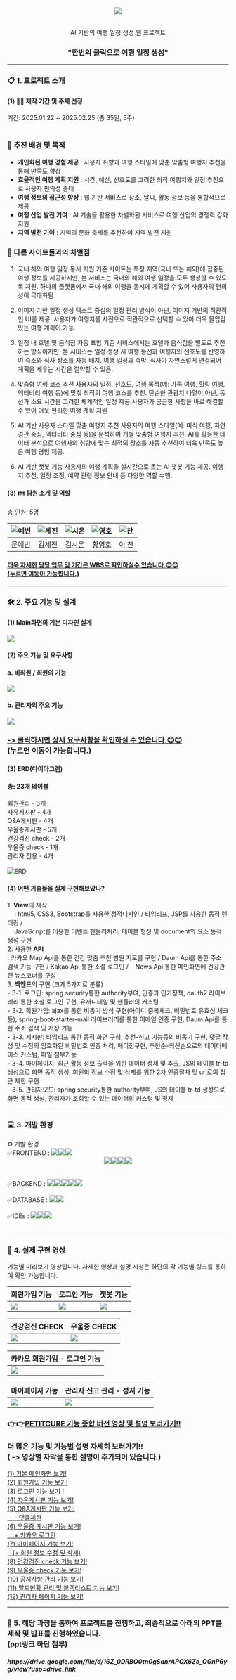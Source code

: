 <div align="center">
<img src="https://github.com/user-attachments/assets/3145af06-85b8-4d7b-9b3b-e0bbbc236350">


</br> AI 기반의 여행 일정 생성 웹 프로젝트</br>
<h3>"한번의 클릭으로 여행 일정 생성"</h3>
</div>
<!--
##목차</br>
[1. 프로젝트 소개](#1-프로젝트-소개)
[2. 개발 기간](#2-개발-기간)
[3. 팀원 소개](#3-팀원-소개)-->
<!-- <h3>-AI와 Spring framework의 MVC 패턴을 기반으로 한 Spring boot 웹 서비스 개발-</h3></br> -->
<div>

<hr>
<h3>📋 1. 프로젝트 소개</h3>
<h4>(1) 💁‍♀ 제작 기간 및 주제 선정 </h4>
<!-- 팀원 - 총 5명</br> -->
기간: 2025.01.22 ~ 2025.02.25 (총 35일, 5주)</br></br>

### 🚀 추진 배경 및 목적

- **개인화된 여행 경험 제공** : 사용자 취향과 여행 스타일에 맞춘 맞춤형 여행지 추천을 통해 만족도 향상
- **효율적인 여행 계획 지원** : 시간, 예산, 선호도를 고려한 최적 여행지와 일정 추천으로 사용자 편의성 증대
- **여행 정보의 접근성 향상** : 웹 기반 서비스로 장소, 날씨, 활동 정보 등을 통합적으로 제공
- **여행 산업 발전 기여** : AI 기술을 활용한 차별화된 서비스로 여행 산업의 경쟁력 강화 지원
- **지역 발전 기여** : 지역의 문화 축제를 추천하여 지역 발전 지원

### 🌟 다른 사이트들과의 차별점

1. 국내·해외 여행 일정 동시 지원
기존 사이트는 특정 지역(국내 또는 해외)에 집중된 여행 정보를 제공하지만, 본 서비스는 국내와 해외 여행 일정을 모두 생성할 수 있도록 지원.
하나의 플랫폼에서 국내·해외 여행을 동시에 계획할 수 있어 사용자의 편의성이 극대화됨.

2. 이미지 기반 일정 생성
텍스트 중심의 일정 관리 방식이 아닌, 이미지 기반의 직관적인 UI를 제공.
사용자가 여행지를 사진으로 직관적으로 선택할 수 있어 더욱 몰입감 있는 여행 계획이 가능.

3. 일정 내 호텔 및 음식점 자동 포함
기존 서비스에서는 호텔과 음식점을 별도로 추천하는 방식이지만, 본 서비스는 일정 생성 시 여행 동선과 여행자의 선호도를 반영하여 숙소와 식사 장소를 자동 배치.
여행 일정과 숙박, 식사가 자연스럽게 연결되어 계획을 세우는 시간을 절약할 수 있음.

4. 맞춤형 여행 코스 추천
사용자의 일정, 선호도, 여행 목적(예: 가족 여행, 힐링 여행, 액티비티 여행 등)에 맞춰 최적의 여행 코스를 추천.
단순한 관광지 나열이 아닌, 동선과 소요 시간을 고려한 체계적인 일정 제공.사용자가 궁금한 사항을 바로 해결할 수 있어 더욱 편리한 여행 계획 지원

5. AI 기반 사용자 스타일 맞춤 여행지 추천
사용자의 여행 스타일(예: 미식 여행, 자연경관 중심, 액티비티 중심 등)을 분석하여 개별 맞춤형 여행지 추천.
AI를 활용한 데이터 분석으로 여행자의 취향에 맞는 최적의 장소를 자동 추천하여 더욱 만족도 높은 여행 경험 제공.

6. AI 기반 챗봇 기능
사용자의 여행 계획을 실시간으로 돕는 AI 챗봇 기능 제공.
여행지 추천, 일정 조정, 예약 관련 정보 안내 등 다양한 역할 수행..






<h4>(3) 👪 팀원 소개 및 역할</h4>
총 인원: 5명
<markdown-accessiblity-table data-catalyst=""><table>
<thead>

<tr>
<th align="center"><img src="https://github.com/user-attachments/assets/9746b334-38e3-48dc-b845-92bb2e712536" alt="예빈"></th>
<th align="center"><img src="https://github.com/user-attachments/assets/5ce4153e-b2d9-4471-8716-d11b9f9d1ef7" alt="세진"></th>
<th align="center"><img src="https://github.com/user-attachments/assets/e0d4287e-5e7a-4a30-abf7-ed4e086749d3" alt="시온"></th>
<th align="center"><img src="https://github.com/user-attachments/assets/9ca11ff9-bc31-40f8-aadf-218d30faef66" alt="영호"></th>
<th align="center"><img src="https://github.com/user-attachments/assets/2fd436db-2c51-4d13-b458-b011aa7e0c7a" alt="찬"></th>
</tr>
</thead>
<tbody>
<tr>
<td align="center"><a href="https://github.com/PlaidMoon99">문예빈</a></td>
<td align="center"><a href="https://github.com/WRL-SPR">김세진</a></td>
<td align="center"><a href="https://github.com/KIMMZN">김시온</a></td>
<td align="center"><a href="https://github.com/gupal05">황영호</a></td>
<td align="center"><a href="https://github.com/LC-coder33">이 찬</a></td>
</tr>

</tbody>
</table></markdown-accessiblity-table>
<h4><a href="https://docs.google.com/spreadsheets/d/1691oZu4AoRfvp4sOnOU6rI8rCsYTJyNZ/edit?usp=sharing&ouid=116827594504805858320&rtpof=true&sd=true">
  더욱 자세한 담당 업무 및 기간은 WBS로 확인하실수 있습니다.😊😊</br>(누르면 이동이 가능합니다.)</a></h4>

<hr>
<h3>🛠️ 2. 주요 기능 및 설계</h3>
<h4>(1) Main화면의 기본 디자인 설계</h4>
<img src="https://github.com/user-attachments/assets/f5b786b0-7173-4c7a-b337-91ae8bf050c0" width="width 30%" height="height 40%">
<h4>(2) 주요 기능 및 요구사항</h4>
<h4>a. 비회원 / 회원의 기능</h4>
<img src="https://github.com/user-attachments/assets/fb29d40a-d3a4-4177-bf61-06b26e34e40f">
<h4>b. 관리자의 주요 기능</h4>
<img src="https://github.com/user-attachments/assets/ed443dbc-001e-430b-8e60-13963dea5b04"></br>
<h3><a href="https://docs.google.com/spreadsheets/d/16US4o8_Yy0UbsYzRZtFX-uC85ofW8f5_WLkOHVndZIU/edit?gid=0#gid=0">-> 클릭하시면 상세 요구사항을 확인하실 수 있습니다.😊😊</br>(누르면 이동이 가능합니다.)</a></h3>
<h4>(3) ERD(다이아그램)</h4>
<span>
<h4>총: 23개 테이블</h4>
회원관리 - 3개</br>
자유게시판 - 4개</br>
Q&A게시판 - 4개</br>
우울증게시판 - 5개</br>
건강검진 check - 2개</br>
우울증 check - 1개</br>
관리자 전용 - 4개</br></br>
</span>
<img src="https://github.com/user-attachments/assets/c630786b-523c-46ab-b1c8-6106325684ee" alt="ERD">
<h4>(4) 어떤 기술들을 실제 구현해보았나?</h4>
<spna>1. <b>View</b>의 제작</br>
         &nbsp;&nbsp;&nbsp; : html5, CSS3, Bootstrap를 사용한 정적디자인 / 타임리프, JSP를 사용한 동적 렌더링 /</br>
         &nbsp;&nbsp;&nbsp; JavaScript를 이용한 이벤트 핸들러처리, 테이블 형성 및 document의 요소 동적 생성 구현</spna>
<div>2. 사용한 <b>API</b></br>
  : 카카오 Map Api를 통한 건강 맞춤 추천 병원 지도를 구현 / Daum Api를 통한 주소 검색 기능 구현 / Kakao Api 통한 소셜 로그인 /
  &nbsp;&nbsp;&nbsp;News Api 통한 메인화면에 건강관련 뉴스코너를 구성</div>
<div>3. <b>백엔드</b>의 구현 (크게 5가지로 분류) </br>
  - 3-1. 로그인: spring security통한 authority부여, 인증과 인가정책, oauth2 라이브러리 통한 소셜 로그인 구현, 유저디테일 및 핸들러의 커스텀</br>
  - 3-2. 회원가입: ajax를 통한 비동기 방식 구현(아이디 중복체크, 비밀번호 유효성 체크 등), spring-boot-starter-mail 라이브러리를 통한 이메일 인증 구현, Daum Api를 통한 주소 검색 및 저장 기능</br>
  - 3-3. 게시판: 타임리프 통한 동적 화면 구성, 추천-신고 기능등의 비동기 구현, 댓글 작성 및 수정의 암호화된 비밀번호 인증 처리, 페이징구현, 추천순-최신순으로의 데이터베이스 커스텀, 파일 첨부기능</br>
  - 3-4. 마이페이지: 최근 활동 정보 출력을 위한 데이터 정제 및 추출, JS의 테이블 tr-td 생성으로 화면 동적 생성, 회원의 정보 수정 및 삭제를 위한 2차 인증절차 및 url로의 접근 제한 구현</br>
  - 3-5. 관리자모드: spring security통한 authority부여, JS의 테이블 tr-td 생성으로 화면 동적 생성, 관리자가 조회할 수 있는 데이터의 커스텀 및 정제</br>
<hr>
<h3>💻 3. 개발 환경</h3>
⚙️ 개발 환경
<div display="inline">✅FRONTEND : <img src="https://img.shields.io/badge/HTML5-E34F26?style=for-the-badge&logo=HTML5&logoColor=white"><img src="https://img.shields.io/badge/CSS3-1572B6?style=for-the-badge&logo=CSS3&logoColor=white"><img src="https://img.shields.io/badge/JavaScript-F7DF1E?style=for-the-badge&logo=JavaScript&logoColor=white"><div align="center"><img src="https://img.shields.io/badge/Thymeleaf-005F0F?style=for-the-badge&logo=Thymeleaf&logoColor=white"><img src="https://img.shields.io/badge/Bootstrapap-7952B3?style=for-the-badge&logo=bootstrap&logoColor=white"/><img src="https://img.shields.io/badge/JSON-000000?style=for-the-badge&logo=json&logoColor=white"/><img src="https://img.shields.io/badge/jquery-0769AD?style=for-the-badge&logo=jquery&logoColor=white"></div>
  <br></div></br>
<div display="inline">
✅BACKEND : <img src="https://img.shields.io/badge/springboot-6DB33F?style=for-the-badge&logo=springboot&logoColor=white"><img src="https://img.shields.io/badge/java-007396?style=for-the-badge&logo=OpenJDK&logoColor=white"><img src="https://img.shields.io/badge/Spring Security-6DB33F?style=for-the-badge&logo=Spring Security&logoColor=white"><img src="https://img.shields.io/badge/Apache Tomcat-F8DC75?style=for-the-badge&logo=apachetomcat&logoColor=black"/><img src="https://img.shields.io/badge/MyBatis-000000?style=for-the-badge&logo=MyBatis&logoColor=white"> 
</div></br>
<div display="inline">
✅DATABASE : <img src="https://img.shields.io/badge/MariaDB-003545?style=for-the-badge&logo=mariaDB&logoColor=white"/><img src="https://img.shields.io/badge/dbeaver-gray?style=for-the-badge"></div></br>
<div display="inline">
✅IDEs : <img src="https://img.shields.io/badge/IntelliJ%20IDEAE-000000?style=for-the-badge&logo=EclipseIDE&logoColor=white" /><img src="https://img.shields.io/badge/Visual%20Studio%20Code-007ACC?style=for-the-badge&logo=VisualStudioCode&logoColor=white"/><img src="https://img.shields.io/badge/Eclipse%20IDE-2C2255?style=for-the-badge&logo=EclipseIDE&logoColor=white" />
</div></br>
<hr>
<h3> 📼 4. 실제 구현 영상 </h3>
<p dir="auto">기능별 미리보기 영상입니다. 자세한 영상과 설명 시청은 하단의 각 기능별 링크를 통하여 확인 가능합니다.</p>
<markdown-accessiblity-table data-catalyst=""><table>
<thead>
<tr>
<th align="center">회원가입 기능</th>
<th align="center">로그인 기능</th>
<th align="center">챗봇 기능</th>
</tr>
</thead>
<tbody>
<tr>
<td><img src="https://github.com/user-attachments/assets/d92d178b-a9a4-476a-9309-72d6ad778471"></td>
<td><img src="https://github.com/user-attachments/assets/1f0dc8b3-df32-4f1a-9329-b49b86cf1b23"></td>
<td><img src="https://github.com/user-attachments/assets/a7167420-2133-4059-951c-4ff0008a30e7"></td>
</tr>
</tbody>
</table></markdown-accessiblity-table>
<markdown-accessiblity-table data-catalyst=""><table>
<thead>
<tr>
<th align="center">건강검진 CHECK</th>
<th align="center">우울증 CHECK</th>
</tr>
</thead>
<tbody>
<tr>
<td><img src="https://github.com/user-attachments/assets/0e2eeaf0-fa37-43d6-917a-eb4c8baa460d">
</td>
<td><img src="https://github.com/user-attachments/assets/124fe820-cb7c-4275-bbe8-ba0f7c65ee83"></td>
</tr>
</tbody>
</table></markdown-accessiblity-table>
<markdown-accessiblity-table data-catalyst=""><table>
<thead>
<tr>
<th align="center">카카오 회원가입 - 로그인 기능</th>
</tr>
</thead>
<tbody>
<tr>
<td><img src="https://github.com/user-attachments/assets/35314266-dc86-42c1-a5dd-878a325dd908">
</td>
</tr>
</tbody>
</table></markdown-accessiblity-table>
</table></markdown-accessiblity-table>
<markdown-accessiblity-table data-catalyst=""><table>
<thead>
<tr>
<th align="center">마이페이지 기능</th>
<th align="center">관리자 신고 관리 - 정지 기능</th>
</tr>
</thead>
<tbody>
<tr>
<td><img src="https://github.com/user-attachments/assets/c827addf-b854-4500-8f65-4894c3c9b709">
</td>
<td><img src="https://github.com/user-attachments/assets/7699db94-ac60-4c2e-a821-e35afd7bfabf">
</td>
</tr>
</tbody>
</table></markdown-accessiblity-table>
<h3>👉👉<a href="https://youtu.be/OBIiHWSFoac">PETITCURE 기능 종합 버전 영상 및 설명 보러가기!!</a></h3>
<h3>더 많은 기능 및 기능별 설명 자세히 보러가기!!</br>( -> 영상별 자막을 통한 설명이 추가되어 있습니다.)</h3>
<a href="https://www.youtube.com/watch?v=en9syPim3Z4">(1) 기본 메인화면 보기!</a></br>
<a href="https://www.youtube.com/watch?v=7DGF0gJPiAY">(2) 회원가입 기능 보기!</a></br>
<a href="https://www.youtube.com/watch?v=icFCi6NpcXM">(3) 로그인 기능 보기 !</a></br>
<a href="https://youtu.be/jzuRroEn6p8">(4) 자유게시판 기능 보기!</a></br>
<a href="https://youtu.be/2qLPKIujQrM">(5) Q&A게시판 기능 보기! </br>
&nbsp;&nbsp;&nbsp;    - 댓글제한</a></br>
<a href="https://www.youtube.com/watch?v=z3MxpA2ZFKE">(6) 우울증 게시판 기능 보기!</br>
&nbsp;&nbsp;&nbsp;   + 카카오 로그인</a></br>
<a href="https://www.youtube.com/watch?v=EXJeOeM43WQ&feature=youtu.be">(7) 마이페이지 기능 보기!</br>
&nbsp;&nbsp;&nbsp;(+ 회원 정보 수정 및 삭제)</a></br>
<a href="https://youtu.be/TSHQcxzJQqY">(8) 건강검진 check 기능 보기!</a></br>
<a href="https://youtu.be/ALDZ6Ou3t0U">(9) 우울증 check 기능 보기!</a></br>
<a href="https://www.youtube.com/watch?v=_ev_hWKM8-o&feature=youtu.be">(10) 공지사항 관리 기능 보기!</a></br>
<a href="https://youtu.be/qVKWJTnlVoE">(11) 탈퇴현황 관리 및 블랙리스트 기능 보기!</a></br>
<a href="https://www.youtube.com/watch?v=w06MhWS4wvM">(12) 관리자 페이지 기능 보기!</a></br>
<hr>
<h3>📣 5. 해당 과정을 통하여 프로젝트를 진행하고, 최종적으로 아래의 PPT를 제작 및 발표를 진행하였습니다. </br>
         (ppt링크 하단 첨부)</h3>
<h5>https://drive.google.com/file/d/16Z_0DRBO0tn0gSanrAPOX6Zo_OGnP6yg/view?usp=drive_link</h5>
